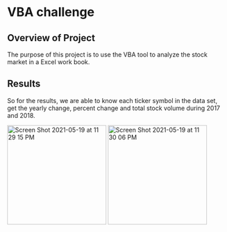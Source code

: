 # VBA challenge

## Overview of Project
The purpose of this project is to use the VBA tool to analyze the stock market in a Excel work book.

## Results

So for the results, we are able to know each ticker symbol in the data set, get the yearly change, percent change and total stock volume during 2017 and 2018.

<img width="228" alt="Screen Shot 2021-05-19 at 11 29 15 PM" src="https://user-images.githubusercontent.com/81284888/135969835-305b257e-a674-482f-84cb-80af81354958.png">

<img width="228" alt="Screen Shot 2021-05-19 at 11 30 06 PM" src="https://user-images.githubusercontent.com/81284888/135969844-50ce200a-d820-4abe-8279-d4ba1d60e73c.png">



